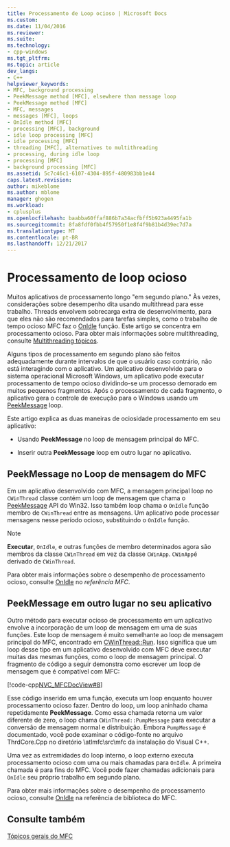 ```yaml
---
title: Processamento de Loop ocioso | Microsoft Docs
ms.custom: 
ms.date: 11/04/2016
ms.reviewer: 
ms.suite: 
ms.technology:
- cpp-windows
ms.tgt_pltfrm: 
ms.topic: article
dev_langs:
- C++
helpviewer_keywords:
- MFC, background processing
- PeekMessage method [MFC], elsewhere than message loop
- PeekMessage method [MFC]
- MFC, messages
- messages [MFC], loops
- OnIdle method [MFC]
- processing [MFC], background
- idle loop processing [MFC]
- idle processing [MFC]
- threading [MFC], alternatives to multithreading
- processing, during idle loop
- processing [MFC]
- background processing [MFC]
ms.assetid: 5c7c46c1-6107-4304-895f-480983bb1e44
caps.latest.revision: 
author: mikeblome
ms.author: mblome
manager: ghogen
ms.workload:
- cplusplus
ms.openlocfilehash: baabba60ffaf886b7a34acfbff5b923a4495fa1b
ms.sourcegitcommit: 8fa8fdf0fbb4f57950f1e8f4f9b81b4d39ec7d7a
ms.translationtype: MT
ms.contentlocale: pt-BR
ms.lasthandoff: 12/21/2017
---
```

# <a name="idle-loop-processing"></a>Processamento de loop ocioso
Muitos aplicativos de processamento longo "em segundo plano." Às vezes, considerações sobre desempenho dita usando multithread para esse trabalho. Threads envolvem sobrecarga extra de desenvolvimento, para que eles não são recomendados para tarefas simples, como o trabalho de tempo ocioso MFC faz o [OnIdle](../mfc/reference/cwinthread-class.md#onidle) função. Este artigo se concentra em processamento ocioso. Para obter mais informações sobre multithreading, consulte [Multithreading tópicos](../parallel/multithreading-support-for-older-code-visual-cpp.md).  
  
 Alguns tipos de processamento em segundo plano são feitos adequadamente durante intervalos de que o usuário caso contrário, não está interagindo com o aplicativo. Um aplicativo desenvolvido para o sistema operacional Microsoft Windows, um aplicativo pode executar processamento de tempo ocioso dividindo-se um processo demorado em muitos pequenos fragmentos. Após o processamento de cada fragmento, o aplicativo gera o controle de execução para o Windows usando um [PeekMessage](http://msdn.microsoft.com/library/windows/desktop/ms644943) loop.  
  
 Este artigo explica as duas maneiras de ociosidade processamento em seu aplicativo:  
  
-   Usando **PeekMessage** no loop de mensagem principal do MFC.  
  
-   Inserir outra **PeekMessage** loop em outro lugar no aplicativo.  
  
##  <a name="_core_peekmessage_in_the_mfc_message_loop"></a>PeekMessage no Loop de mensagem do MFC  
 Em um aplicativo desenvolvido com MFC, a mensagem principal loop no `CWinThread` classe contém um loop de mensagem que chama o [PeekMessage](http://msdn.microsoft.com/library/windows/desktop/ms644943) API do Win32. Isso também loop chama o `OnIdle` função membro de `CWinThread` entre as mensagens. Um aplicativo pode processar mensagens nesse período ocioso, substituindo o `OnIdle` função.  
  
> [!NOTE]
>  **Executar**, `OnIdle`, e outras funções de membro determinados agora são membros da classe `CWinThread` em vez da classe `CWinApp`. `CWinApp`é derivado de `CWinThread`.  
  
 Para obter mais informações sobre o desempenho de processamento ocioso, consulte [OnIdle](../mfc/reference/cwinthread-class.md#onidle) no *referência MFC*.  
  
##  <a name="_core_peekmessage_elsewhere_in_your_application"></a>PeekMessage em outro lugar no seu aplicativo  
 Outro método para executar ocioso de processamento em um aplicativo envolve a incorporação de um loop de mensagem em uma de suas funções. Este loop de mensagem é muito semelhante ao loop de mensagem principal do MFC, encontrado em [CWinThread::Run](../mfc/reference/cwinthread-class.md#run). Isso significa que um loop desse tipo em um aplicativo desenvolvido com MFC deve executar muitas das mesmas funções, como o loop de mensagem principal. O fragmento de código a seguir demonstra como escrever um loop de mensagem que é compatível com MFC:  
  
 [!code-cpp[NVC_MFCDocView#8](../mfc/codesnippet/cpp/idle-loop-processing_1.cpp)]  
  
 Esse código inserido em uma função, executa um loop enquanto houver processamento ocioso fazer. Dentro do loop, um loop aninhado chama repetidamente **PeekMessage**. Como essa chamada retorna um valor diferente de zero, o loop chama `CWinThread::PumpMessage` para executar a conversão de mensagem normal e distribuição. Embora `PumpMessage` é documentado, você pode examinar o código-fonte no arquivo ThrdCore.Cpp no diretório \atlmfc\src\mfc da instalação do Visual C++.  
  
 Uma vez as extremidades do loop interno, o loop externo executa processamento ocioso com uma ou mais chamadas para `OnIdle`. A primeira chamada é para fins do MFC. Você pode fazer chamadas adicionais para `OnIdle` seu próprio trabalho em segundo plano.  
  
 Para obter mais informações sobre o desempenho de processamento ocioso, consulte [OnIdle](../mfc/reference/cwinthread-class.md#onidle) na referência de biblioteca do MFC.  
  
## <a name="see-also"></a>Consulte também  
 [Tópicos gerais do MFC](../mfc/general-mfc-topics.md)

